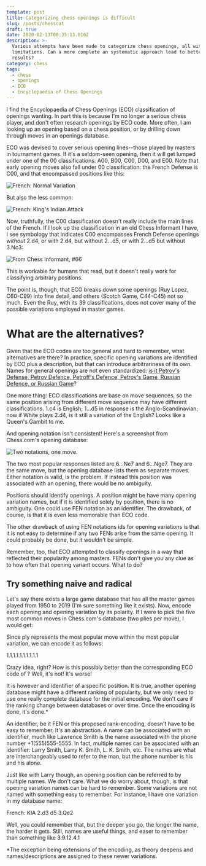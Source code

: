 ```yaml
---
template: post
title: Categorizing chess openings is difficult
slug: /posts/chesscat
draft: true
date: 2020-02-13T00:35:13.016Z
description: >-
  Various attempts have been made to categorize chess openings, all with
  limitations. Can a more complete an systematic approach lead to better
  results?
category: chess
tags:
  - chess
  - openings
  - ECO
  - Encyclopaedia of Chess Openings
---
```

I find the Encyclopaedia of Chess Openings (ECO) classification of openings wanting. In part this is because I'm no longer a serious chess player, and don't often research openings by ECO code. More often, I am looking up an opening based on a chess position, or by drilling down through moves in an openings database.

ECO was devised to cover serious opening lines--those played by masters in tournament games. If it's a seldom-seen opening, then it will get lumped under one of the 00 classifications: A00, B00, C00, D00, and E00. Note that early opening moves also fall under 00 classification: the French Defense is C00, and that encompassed positions like this:

![French: Normal Variation](/media/screenshot-2020-02-12-at-4.53.48-pm.png "French: Normal Variation")

But also the less common:

![](/media/screenshot-2020-02-12-at-4.53.24-pm.png "French: King's Indian Attack")

Now, truthfully, the C00 classification doesn't really include the main lines of the French.  If I look up the classification in an old Chess Informant I have, I see symbology that indicates C00 encompasses French Defense openings _without_ 2.d4, or with 2.d4, but without 2...d5, or with 2...d5 but without 3.Nc3:

![](/media/20200212_170909-edited.jpg "From Chess Informant, #66")

This is workable for humans that read, but it doesn't really work for classifying arbitrary positions.

The point is, though, that ECO breaks down some openings (Ruy Lopez, C60-C99) into fine detail, and others (Scotch Game, C44-C45) not so much. Even the Ruy, with its 39 classifications, does not cover many of the possible variations employed in master games.

# What are the alternatives?

Given that the ECO codes are too general and hard to remember, what alternatives are there?  In practice, specific opening variations are identified by ECO plus a description, but that can introduce arbitrariness of its own. Names for general openings are not even standardized:  [is it Petrov's Defense, Petrov Defence, Petroff's Defence, Petrov's Game, Russian Defence, or Russian Game](https://en.wikipedia.org/wiki/Petrov%27s_Defence)? 

One more thing:  ECO classifications are base on move sequences, so the same position arising from different move sequence may have different classifications.  1.c4 is English; 1...d5 in response is the Anglo-Scandinavian;  now if White plays 2.d4,  is it still a variation of the English?  Looks like a Queen's Gambit to me.

And opening notation isn't consistent!  Here's a screenshot from Chess.com's opening database:

![](/media/screenshot-2020-02-12-at-4.33.19-pm.png "Two notations, one move.")



The two most popular responses listed are 6...Ne7 and 6...Nge7.  They are the same move, but the opening database lists them as separate moves. Either notation is valid, is the problem. If instead this position was associated with an opening, there would be no ambiguity.

Positions should identify openings. A position might be have many opening variation names, but if it is identified solely by position, there is no ambiguity. One could use FEN notation as an identifier. The drawback, of course, is that it is even less memorable than ECO code.

The other drawback of using FEN notations ids for opening variations is that it is not easy to determine if any two FENs arise from the same opening. It could probably be done, but it wouldn't be simple.

Remember, too, that ECO attempted to classify openings in a way that reflected their popularity among masters. FENs don't give you any clue as to how often that opening variant occurs. What to do?

## Try something naive and radical

Let's say there exists a large game database that has all the master games played from 1950 to 2019 (I'm sure something like it exists). Now, encode each opening and opening variation by its polarity. If I were to pick the five most common moves in Chess.com's database (two plies per move), I would get:

<moves here>

Since ply represents the most popular move within the most popular variation, we can encode it as follows:

1.1.1.1.1.1.1.1.1.1

Crazy idea, right?  How is this possibly better than the corresponding ECO code of <eco code here>? Well, it's not! It's worse! 

It is however and identifier of a specific position.  It is true, another opening database might have a different ranking of popularity, but we only need to use one really complete database for the initial encoding. We don't care if the ranking change between databases or over time.  Once the encoding is done, it's done.*

An identifier, be it FEN or this proposed rank-encoding, doesn't have to be easy to remember. It's an abstraction. A name can be associated with an identifier, much like Lawrence Smith is the name associated with the phone number +1(555)555-5555.  In fact, multiple names can be associated with an identifier: Larry Smith, Larry K. Smith, L. K. Smith, etc.  The names are what are interchangeably used to refer to the man, but the phone number is his and his alone. 

Just like with Larry though, an opening position can be referred to by multiple names. We don't care. What we do worry about, though, is that opening variation names can be hard to remember.  Some variations are not named with something easy to remember.  For instance, I have one variation in my database name:

French: KIA 2.d3 d5 3.Qe2

Well, you could remember that, but the deeper you go, the longer the name, the harder it gets. Still, names are useful things, and easer to remember than something like 3.9.12.4.1

\*The exception being extensions of the encoding, as theory deepens and names/descriptions are assigned to these newer variations.
